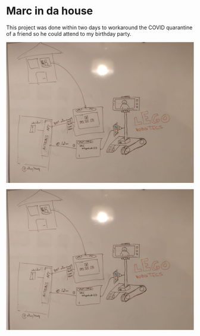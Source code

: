 # Marc in da house

This project was done within two days to workaround the COVID quarantine of a friend so he could attend to my birthday party.

![initial-plan](https://github.com/davizuku/marc_in_da_house/raw/master/res/initial-plan.jpeg)

![general-test](https://github.com/davizuku/marc_in_da_house/raw/master/res/initial-plan.jpeg)
